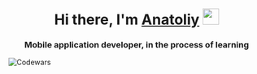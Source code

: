 <h1 align="center">Hi there, I'm <a href="https://000000000000.ru/" target="_blank">Anatoliy</a> 
<img src="https://github.com/blackcater/blackcater/raw/main/images/Hi.gif" height="32"/></h1>
<h3 align="center">Mobile application developer, in the process of learning</h3>

![Codewars](https://github.r2v.ch/codewars?user=Anatoliy3399)

